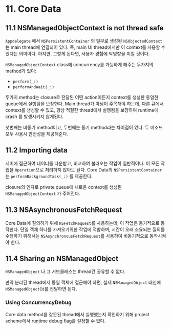 # 11. Core Data

## 11.1 NSManagedObjectContext is not thread safe

`Appdelegate` 에서 `NSPersistentContainer` 의 일부로 생성된 `NSObjectedContext` 는 main thread에 연결되어 있다. 즉, main UI thread에서만 이 context를 사용할 수 있다는 의미이다. 하지만, 그렇게 된다면, 사용자 경험에 악영향을 미칠 것이다.

`NSManagedObjectContext` class에 concurrency를 가능하게 해주는 두가지의 method가 있다:

- `perform(_:)`
- `performAndWait(_:)`

두가지 method는 closure로 전달된 어떤 action이든지 context를 생성한 동일한 queue에서 실행됨을 보장한다. Main thread가 아님이 주목해야 하는데, 다른 큐에서 context를 생성할 수 있고, 항상 적절한 thread에서 실행됨을 보장하여 runtime에 crash 를 발생시키지 않게된다.

첫번째는 비동기 method이고, 두번째는 동기 method라는 차이점이 있다. 두 메소드 모두 사용시 안전성을 제공해준다.

## 11.2 Importing data

서버에 접근하여 데이터를 다운받고, 비교하여 불러오는 작업이 일반적이다. 이 모든 작업을 `Operation`으로 처리하지 않아도 된다. Core Data의 `NSPersistentContainer` 는 `performBackgroundTask(_:)` 를 제공한다.

closure의 인자로 private queue에 새로운 context를 생성된 `NSManagedObjectContext` 가 주어진다. 

## 11.3 NSAsynchronousFetchRequest

Core Data에 질의하기 위해 `NSFetchRequest`를 사용하는데, 이 작업은 동기적으로 동작한다. 단일 객체 하나를 가져오기위한 작업에 적합하며, 시간이 오래 소요되는 질의를 수행하기 위해서는 `NSAsynchronousFetchRequest`를 사용하여 비동기적으로 동작시켜야 한다.

## 11.4 Sharing an NSManagedObject

`NSManagedObject` 나 그 서브클래스는 thread간 공유할 수 없다. 

만약 분리된 thread에서 동일 객체에 접근해야 하면, 실제 `NSManagedObject` 대신에 `NSManagedObjectId`를 전달하면 된다. 

### Using ConcurrencyDebug

Core data method를 잘못된 thread에서 실행했는지 확인하기 위해 project scheme에서 runtime debug flag를 설정할 수 있다.